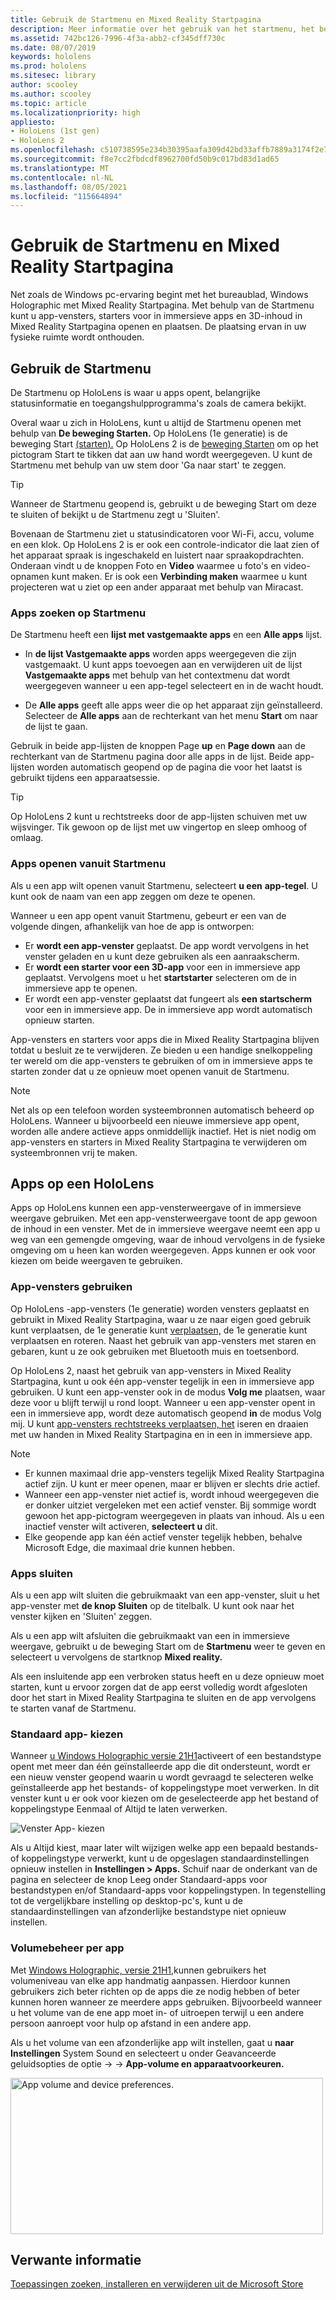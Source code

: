 ```yaml
---
title: Gebruik de Startmenu en Mixed Reality Startpagina
description: Meer informatie over het gebruik van het startmenu, het beheren en openen van apps en het navigeren Mixed Reality Startpagina in HoloLens apparaten.
ms.assetid: 742bc126-7996-4f3a-abb2-cf345dff730c
ms.date: 08/07/2019
keywords: hololens
ms.prod: hololens
ms.sitesec: library
author: scooley
ms.author: scooley
ms.topic: article
ms.localizationpriority: high
appliesto:
- HoloLens (1st gen)
- HoloLens 2
ms.openlocfilehash: c510738595e234b30395aafa309d42bd33affb7889a3174f2e708ba1aac56626
ms.sourcegitcommit: f8e7cc2fbdcdf8962700fd50b9c017bd83d1ad65
ms.translationtype: MT
ms.contentlocale: nl-NL
ms.lasthandoff: 08/05/2021
ms.locfileid: "115664894"
---
```

# <a name="use-the-start-menu-and-mixed-reality-home"></a>Gebruik de Startmenu en Mixed Reality Startpagina

Net zoals de Windows pc-ervaring begint met het bureaublad, Windows Holographic met Mixed Reality Startpagina.  Met behulp van de Startmenu kunt u app-vensters, starters voor in immersieve apps en 3D-inhoud in Mixed Reality Startpagina openen en plaatsen. De plaatsing ervan in uw fysieke ruimte wordt onthouden.

## <a name="use-the-start-menu"></a>Gebruik de Startmenu

De Startmenu op HoloLens is waar u apps opent, belangrijke statusinformatie en toegangshulpprogramma's zoals de camera bekijkt.

Overal waar u zich in HoloLens, kunt u altijd de Startmenu openen met behulp van **De beweging Starten.**  Op HoloLens (1e generatie) is de beweging Start [(starten).](https://support.microsoft.com/help/12644/hololens-use-gestures) Op HoloLens 2 is de [beweging Starten](hololens2-basic-usage.md#start-gesture) om op het pictogram Start te tikken dat aan uw hand wordt weergegeven.  U kunt de Startmenu met behulp van uw stem door 'Ga naar start' te zeggen.

> [!TIP]
> Wanneer de Startmenu geopend is, gebruikt u de beweging Start om deze te sluiten of bekijkt u de Startmenu zegt u 'Sluiten'.

Bovenaan de Startmenu ziet u statusindicatoren voor Wi-Fi, accu, volume en een klok. Op HoloLens 2 is er ook een controle-indicator die laat zien of het apparaat spraak is ingeschakeld en luistert naar spraakopdrachten. Onderaan vindt u de  knoppen Foto en **Video** waarmee u foto's en video-opnamen kunt maken.  Er is ook een **Verbinding maken** waarmee u kunt projecteren wat u ziet op een ander apparaat met behulp van Miracast.

### <a name="find-apps-on-start-menu"></a>Apps zoeken op Startmenu

De Startmenu heeft een **lijst met vastgemaakte apps** en een **Alle apps** lijst.

- In **de lijst Vastgemaakte apps** worden apps weergegeven die zijn vastgemaakt. U kunt apps toevoegen aan en verwijderen uit de lijst **Vastgemaakte apps** met behulp van het contextmenu dat wordt weergegeven wanneer u een app-tegel selecteert en in de wacht houdt. 

- De **Alle apps** geeft alle apps weer die op het apparaat zijn geïnstalleerd.  Selecteer de **Alle apps** aan de rechterkant van het menu **Start** om naar de lijst te gaan.

Gebruik in beide app-lijsten de knoppen Page **up** en **Page down** aan de rechterkant van de Startmenu pagina door alle apps in de lijst.  Beide app-lijsten worden automatisch geopend op de pagina die voor het laatst is gebruikt tijdens een apparaatsessie.

> [!TIP]
> Op HoloLens 2 kunt u rechtstreeks door de app-lijsten schuiven met uw wijsvinger. Tik gewoon op de lijst met uw vingertop en sleep omhoog of omlaag.

### <a name="open-apps-from-start-menu"></a>Apps openen vanuit Startmenu

Als u een app wilt openen vanuit Startmenu, selecteert **u een** **app-tegel**. U kunt ook de naam van een app zeggen om deze te openen.

Wanneer u een app opent vanuit Startmenu, gebeurt er een van de volgende dingen, afhankelijk van hoe de app is ontworpen:

- Er **wordt een app-venster** geplaatst. De app wordt vervolgens in het venster geladen en u kunt deze gebruiken als een aanraakscherm.
- Er **wordt een starter voor een 3D-app** voor een in immersieve app geplaatst. Vervolgens moet u het **startstarter** selecteren om de in immersieve app te openen.
- Er wordt een app-venster geplaatst dat fungeert als **een startscherm** voor een in immersieve app. De in immersieve app wordt automatisch opnieuw starten.

App-vensters en starters voor apps die in Mixed Reality Startpagina blijven totdat u besluit ze te verwijderen.  Ze bieden u een handige snelkoppeling ter wereld om die app-vensters te gebruiken of om in immersieve apps te starten zonder dat u ze opnieuw moet openen vanuit de Startmenu. 

> [!NOTE]
>Net als op een telefoon worden systeembronnen automatisch beheerd op HoloLens.  Wanneer u bijvoorbeeld een nieuwe immersieve app opent, worden alle andere actieve apps onmiddellijk inactief. Het is niet nodig om app-vensters en starters in Mixed Reality Startpagina te verwijderen om systeembronnen vrij te maken. 

## <a name="using-apps-on-hololens"></a>Apps op een HoloLens

Apps op HoloLens kunnen een app-vensterweergave of in immersieve weergave gebruiken. Met een app-vensterweergave toont de app gewoon de inhoud in een venster. Met de in immersieve weergave neemt een app u weg van een gemengde omgeving, waar de inhoud vervolgens in de fysieke omgeving om u heen kan worden weergegeven. Apps kunnen er ook voor kiezen om beide weergaven te gebruiken.

### <a name="use-app-windows"></a>App-vensters gebruiken

Op HoloLens -app-vensters (1e generatie) worden vensters geplaatst en gebruikt in Mixed Reality Startpagina, waar u ze naar eigen goed gebruik kunt verplaatsen, de 1e generatie kunt [verplaatsen,](hololens1-basic-usage.md#move-resize-and-rotate-apps) de 1e generatie kunt verplaatsen en roteren. Naast het gebruik van app-vensters met staren en gebaren, kunt u ze ook gebruiken met Bluetooth muis en toetsenbord.

Op HoloLens 2, naast het gebruik van app-vensters in Mixed Reality Startpagina, kunt u ook één app-venster tegelijk in een in immersieve app gebruiken. U kunt een app-venster ook in de modus **Volg me** plaatsen, waar deze voor u blijft terwijl u rond loopt. Wanneer u een app-venster opent in een in immersieve app, wordt deze automatisch geopend **in** de modus Volg mij. U kunt [app-vensters rechtstreeks verplaatsen, het](hololens2-basic-usage.md#move-resize-and-rotate-holograms) iseren en draaien met uw handen in Mixed Reality Startpagina en in een in immersieve app.

> [!NOTE]
>
> - Er kunnen maximaal drie app-vensters tegelijk Mixed Reality Startpagina actief zijn. U kunt er meer openen, maar er blijven er slechts drie actief.
> - Wanneer een app-venster niet actief is, wordt inhoud weergegeven die er donker uitziet vergeleken met een actief venster.  Bij sommige wordt gewoon het app-pictogram weergegeven in plaats van inhoud.  Als u een inactief venster wilt activeren, **selecteert u** dit.
> - Elke geopende app kan één actief venster tegelijk hebben, behalve Microsoft Edge, die maximaal drie kunnen hebben.

### <a name="close-apps"></a>Apps sluiten

Als u een app wilt sluiten die gebruikmaakt van een app-venster, sluit u het app-venster met **de knop Sluiten** op de titelbalk.  U kunt ook naar het venster kijken en 'Sluiten' zeggen.

Als u een app wilt afsluiten die gebruikmaakt van een in immersieve weergave, gebruikt u de beweging Start om de **Startmenu** weer te geven en selecteert u vervolgens de startknop **Mixed reality.**

Als een insluitende app een verbroken status heeft en u deze opnieuw moet starten, kunt u ervoor zorgen dat de app eerst volledig wordt afgesloten door het start in Mixed Reality Startpagina te sluiten en de app vervolgens te starten vanaf de Startmenu.

### <a name="default-app-picker"></a>Standaard app- kiezen

Wanneer [u Windows Holographic versie 21H1](hololens-release-notes.md#windows-holographic-version-21h1)activeert of een bestandstype opent met meer dan één geïnstalleerde app die dit ondersteunt, wordt er een nieuw venster geopend waarin u wordt gevraagd te selecteren welke geïnstalleerde app het bestands- of koppelingstype moet verwerken. In dit venster kunt u er ook voor kiezen om de geselecteerde app het bestand of koppelingstype Eenmaal of Altijd te laten verwerken.

![Venster App- kiezen](images/default-app-picker.png)

Als u Altijd kiest, maar later wilt wijzigen welke app een bepaald bestands- of koppelingstype verwerkt, kunt u de opgeslagen standaardinstellingen opnieuw instellen in **Instellingen > Apps.** Schuif naar de onderkant van  de pagina en selecteer de knop Leeg onder Standaard-apps voor bestandstypen en/of Standaard-apps voor koppelingstypen. In tegenstelling tot de vergelijkbare instelling op desktop-pc's, kunt u de standaardinstellingen van afzonderlijke bestandstype niet opnieuw instellen.

### <a name="per-app-volume-control"></a>Volumebeheer per app

Met [Windows Holographic, versie 21H1,](hololens-release-notes.md#windows-holographic-version-21h1)kunnen gebruikers het volumeniveau van elke app handmatig aanpassen. Hierdoor kunnen gebruikers zich beter richten op de apps die ze nodig hebben of beter kunnen horen wanneer ze meerdere apps gebruiken. Bijvoorbeeld wanneer u het volume van de ene app moet in- of uitroepen terwijl u een andere persoon aanroept voor hulp op afstand in een andere app.

Als u het volume van een afzonderlijke app wilt instellen, gaat u **naar Instellingen** System Sound en selecteert u onder Geavanceerde geluidsopties de optie  ->    ->   **App-volume en apparaatvoorkeuren.**

 <img alt="App volume and device preferences." src="./images/volume-per-app.jpg" width="500" height="250" />

## <a name="related-info"></a>Verwante informatie

[Toepassingen zoeken, installeren en verwijderen uit de Microsoft Store](holographic-store-apps.md)
